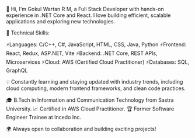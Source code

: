 👋 Hi, I'm Gokul Wartan R M, a Full Stack Developer with hands-on experience in .NET Core and React. I love building efficient, scalable applications and exploring new technologies.

🌟 Technical Skills:

⚡Languages: C/C++, C#, JavaScript, HTML, CSS, Java, Python
⚡Frontend: React, Redux, ASP.NET, Vite
⚡Backend: .NET Core, REST APIs, Microservices
⚡Cloud: AWS (Certified Cloud Practitioner)
⚡Databases: SQL, GraphQL

💡 Constantly learning and staying updated with industry trends, including cloud computing, modern frontend frameworks, and clean code practices.

🎓 B.Tech in Information and Communication Technology from Sastra University.
📈 Certified in AWS Cloud Practitioner.
🏆 Former Software Engineer Trainee at Incedo Inc.

🌍 Always open to collaboration and building exciting projects!
